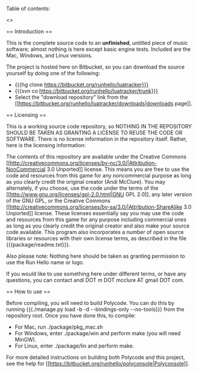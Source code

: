 Table of contents:

<<toc>>

== Introduction ==

This is the complete source code to an **unfinished**, untitled piece of music software; almost nothing is here except basic engine tests. Included are the Mac, Windows, and Linux versions.

The project is hosted here on Bitbucket, so you can download the source yourself by doing one of the following:

* {{{hg clone https://bitbucket.org/runhello/luatracker}}}
* {{{svn co https://bitbucket.org/runhello/luatracker/trunk}}}
* Select the "download repository" link from the [[https://bitbucket.org/runhello/luatracker/downloads|downloads page]].

== Licensing ==

This is a working source code repository, so NOTHING IN THE REPOSITORY SHOULD BE TAKEN AS GRANTING A LICENSE TO REUSE THE CODE OR SOFTWARE. There is no license information in the repository itself. Rather, here is the licensing information:

The contents of this repository are available under the Creative Commons [[http://creativecommons.org/licenses/by-nc/3.0/|Attribution-NonCommercial 3.0 Unported]] license. This means you are free to use the code and resources from this game for any noncommercial purpose as long as you clearly credit the original creator (Andi McClure). You may alternately, if you choose, use the code under the terms of the [[http://www.gnu.org/licenses/gpl-2.0.html|GNU GPL 2.0]], any later version of the GNU GPL, or the Creative Commons [[http://creativecommons.org/licenses/by-sa/3.0/|Attribution-ShareAlike 3.0 Unported]] license. These licenses essentially say you may use the code and resources from this game for any purpose including commercial ones as long as you clearly credit the original creator and also make your source code available. This program also incorporates a number of open source libraries or resources with their own license terms, as described in the file {{{package/readme.txt}}}.

Also please note: Nothing here should be taken as granting permission to use the Run Hello name or logo.

If you would like to use something here under different terms, or have any questions, you can contact andi DOT m DOT mcclure AT gmail DOT com.

== How to use ==

Before compiling, you will need to build Polycode. You can do this by running {{{./manage.py load -b -d --bindings-only --no-tools}}} from the repository root. Once you have done this, to compile:

* For Mac, run ./package/pkg_mac.sh
* For Windows, enter ./package/win and perform make (you will need MinGW).
* For Linux, enter ./package/lin and perform make.

For more detailed instructions on building both Polycode and this project, see the help for [[https://bitbucket.org/runhello/polyconsole|Polyconsole]].